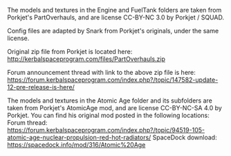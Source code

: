 The models and textures in the Engine and FuelTank folders are
taken from Porkjet's PartOverhauls, and are license CC-BY-NC 3.0
by Porkjet / SQUAD.

Config files are adapted by Snark from Porkjet's originals, under
the same license.

Original zip file from Porkjet is located here:
http://kerbalspaceprogram.com/files/PartOverhauls.zip

Forum announcement thread with link to the above zip file is here:
https://forum.kerbalspaceprogram.com/index.php?/topic/147582-update-12-pre-release-is-here/


The models and textures in the Atomic Age folder and its subfolders
are taken from Porkjet's AtomicAge mod, and are license CC-BY-NC-SA 4.0
by Porkjet. You can find his original mod posted in the following locations:
Forum thread: https://forum.kerbalspaceprogram.com/index.php?/topic/94519-105-atomic-age-nuclear-propulsion-red-hot-radiators/
SpaceDock download: https://spacedock.info/mod/316/Atomic%20Age
